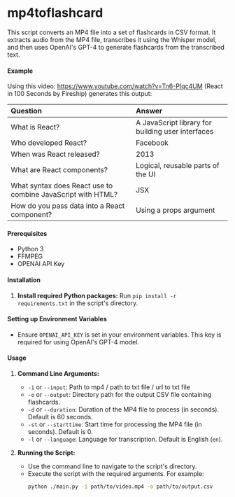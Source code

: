 # mp4toflashcard

This script converts an MP4 file into a set of flashcards in CSV format. It extracts audio from the MP4 file, transcribes it using the Whisper model, and then uses OpenAI's GPT-4 to generate flashcards from the transcribed text.

#### Example

Using this video: https://www.youtube.com/watch?v=Tn6-PIqc4UM (React in 100 Seconds by Fireship) generates this output:

| Question                                                    | Answer                                            |
| :---------------------------------------------------------- | :------------------------------------------------ |
| What is React?                                              | A JavaScript library for building user interfaces |
| Who developed React?                                        | Facebook                                          |
| When was React released?                                    | 2013                                              |
| What are React components?                                  | Logical, reusable parts of the UI                 |
| What syntax does React use to combine JavaScript with HTML? | JSX                                               |
| How do you pass data into a React component?                | Using a props argument                            |

#### **Prerequisites**

- Python 3
- FFMPEG
- OPENAI API Key

#### **Installation**

1. **Install required Python packages:** Run `pip install -r requirements.txt` in the script's directory.

#### **Setting up Environment Variables**

- Ensure `OPENAI_API_KEY` is set in your environment variables. This key is required for using OpenAI's GPT-4 model.

#### **Usage**

1. **Command Line Arguments:**

   - `-i` or `--input`: Path to mp4 / path to txt file / url to txt file
   - `-o` or `--output`: Directory path for the output CSV file containing flashcards.
   - `-d` or `--duration`: Duration of the MP4 file to process (in seconds). Default is 60 seconds.
   - `-st` or `--starttime`: Start time for processing the MP4 file (in seconds). Default is 0.
   - `-l` or `--language`: Language for transcription. Default is English (`en`).

2. **Running the Script:**
   - Use the command line to navigate to the script's directory.
   - Execute the script with the required arguments. For example:
     ```bash
     python ./main.py -i path/to/video.mp4 -o path/to/output.csv
     ```
